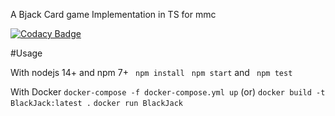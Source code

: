 A Bjack Card game Implementation in TS for mmc

[![Codacy Badge](https://app.codacy.com/project/badge/Grade/8aeec5d24ff842988476b8ddc1d748ac)](https://www.codacy.com/gh/ByteOPCode/BJack-TS/dashboard?utm_source=github.com&amp;utm_medium=referral&amp;utm_content=ByteOPCode/BJack-TS&amp;utm_campaign=Badge_Grade)

#Usage 

With nodejs 14+ and npm 7+ 
   ` npm install` 
   ` npm start` 
and 
   ` npm test`

With Docker
    `docker-compose -f docker-compose.yml up`
                    (or)
    `docker build -t BlackJack:latest .`
    `docker run BlackJack`
